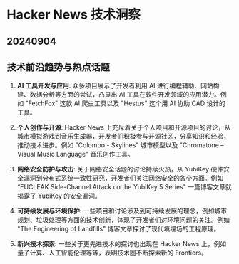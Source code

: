 # Hacker News 技术洞察

## 20240904

## 技术前沿趋势与热点话题

1. **AI 工具开发与应用**:  众多项目展示了开发者利用 AI 进行编程辅助、网站构建、数据分析等方面的尝试，凸显出 AI 工具在软件开发领域的应用潜力。例如 "FetchFox" 这款 AI 爬虫工具以及 "Hestus" 这个用 AI 协助 CAD 设计的工具。

2. **个人创作与开源**:  Hacker News 上充斥着关于个人项目和开源项目的讨论，从城市模拟游戏到音乐生成器，开发者们积极参与开源社区，分享知识和经验，推动技术进步。例如 "Colombo - Skylines" 城市模型以及 "Chromatone – Visual Music Language" 音乐创作工具。

3. **网络安全防护与攻击**:  关于网络安全话题的讨论持续火热，从 YubiKey 硬件安全漏洞到分布式系统一致性研究，开发者们关注网络安全的各个方面。例如 “EUCLEAK Side-Channel Attack on the YubiKey 5 Series" 一篇博客文章就揭露了 YubiKey 的安全漏洞。

4. **可持续发展与环境保护**:  一些项目和讨论涉及到可持续发展的理念，例如城市规划、垃圾处理等方面的技术创新，体现了开发者们对环境问题的关注。例如 "The Engineering of Landfills" 博客文章探讨了现代填埋场的工程原理。

5. **新兴技术探索**:  一些关于更先进技术的探讨也出现在 Hacker News 上，例如量子计算、人工智能伦理等等，表明技术圈不断探索新的 Frontiers。



